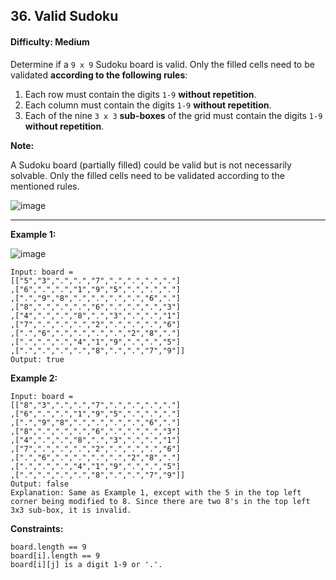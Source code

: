 ## 36. Valid Sudoku

#### Difficulty: Medium

Determine if a ```9 x 9``` Sudoku board is valid. Only the filled cells need to be validated __according to the following rules__:

1. Each row must contain the digits ```1-9``` __without repetition__.
2. Each column must contain the digits ```1-9``` __without repetition__.
3. Each of the nine ```3 x 3``` __sub-boxes__ of the grid must contain the digits ```1-9``` __without repetition__.

__Note:__

A Sudoku board (partially filled) could be valid but is not necessarily solvable.
Only the filled cells need to be validated according to the mentioned rules.

![image](https://user-images.githubusercontent.com/35042430/203643459-8548d2f2-384f-4894-9834-142148985e22.png)

---

__Example 1:__

![image](https://upload.wikimedia.org/wikipedia/commons/thumb/f/ff/Sudoku-by-L2G-20050714.svg/250px-Sudoku-by-L2G-20050714.svg.png)

```
Input: board = 
[["5","3",".",".","7",".",".",".","."]
,["6",".",".","1","9","5",".",".","."]
,[".","9","8",".",".",".",".","6","."]
,["8",".",".",".","6",".",".",".","3"]
,["4",".",".","8",".","3",".",".","1"]
,["7",".",".",".","2",".",".",".","6"]
,[".","6",".",".",".",".","2","8","."]
,[".",".",".","4","1","9",".",".","5"]
,[".",".",".",".","8",".",".","7","9"]]
Output: true
```

__Example 2:__
```
Input: board = 
[["8","3",".",".","7",".",".",".","."]
,["6",".",".","1","9","5",".",".","."]
,[".","9","8",".",".",".",".","6","."]
,["8",".",".",".","6",".",".",".","3"]
,["4",".",".","8",".","3",".",".","1"]
,["7",".",".",".","2",".",".",".","6"]
,[".","6",".",".",".",".","2","8","."]
,[".",".",".","4","1","9",".",".","5"]
,[".",".",".",".","8",".",".","7","9"]]
Output: false
Explanation: Same as Example 1, except with the 5 in the top left corner being modified to 8. Since there are two 8's in the top left 3x3 sub-box, it is invalid.
```

__Constraints:__
```
board.length == 9
board[i].length == 9
board[i][j] is a digit 1-9 or '.'.
```
